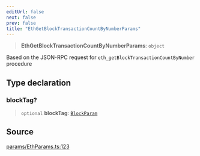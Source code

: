 ```yaml
---
editUrl: false
next: false
prev: false
title: "EthGetBlockTransactionCountByNumberParams"
---
```


> **EthGetBlockTransactionCountByNumberParams**: `object`

Based on the JSON-RPC request for `eth_getBlockTransactionCountByNumber` procedure

## Type declaration

### blockTag?

> `optional` **blockTag**: [`BlockParam`](/reference/tevm/actions-types/type-aliases/blockparam/)

## Source

[params/EthParams.ts:123](https://github.com/evmts/tevm-monorepo/blob/main/packages/actions-types/src/params/EthParams.ts#L123)
